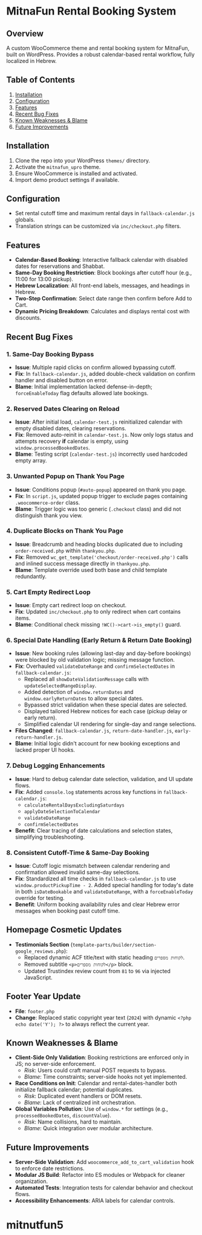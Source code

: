 # MitnaFun Rental Booking System

## Overview
A custom WooCommerce theme and rental booking system for MitnaFun, built on WordPress. Provides a robust calendar-based rental workflow, fully localized in Hebrew.

## Table of Contents
1. [Installation](#installation)
2. [Configuration](#configuration)
3. [Features](#features)
4. [Recent Bug Fixes](#recent-bug-fixes)
5. [Known Weaknesses & Blame](#known-weaknesses--blame)
6. [Future Improvements](#future-improvements)

## Installation
1. Clone the repo into your WordPress `themes/` directory.
2. Activate the `mitnafun_upro` theme.
3. Ensure WooCommerce is installed and activated.
4. Import demo product settings if available.

## Configuration
- Set rental cutoff time and maximum rental days in `fallback-calendar.js` globals.
- Translation strings can be customized via `inc/checkout.php` filters.

## Features
- **Calendar-Based Booking**: Interactive fallback calendar with disabled dates for reservations and Shabbat.
- **Same-Day Booking Restriction**: Block bookings after cutoff hour (e.g., 11:00 for 13:00 pickup).
- **Hebrew Localization**: All front-end labels, messages, and headings in Hebrew.
- **Two-Step Confirmation**: Select date range then confirm before Add to Cart.
- **Dynamic Pricing Breakdown**: Calculates and displays rental cost with discounts.

## Recent Bug Fixes

### 1. Same-Day Booking Bypass
- **Issue**: Multiple rapid clicks on confirm allowed bypassing cutoff.
- **Fix**: In `fallback-calendar.js`, added double-check validation on confirm handler and disabled button on error.
- **Blame**: Initial implementation lacked defense-in-depth; `forceEnableToday` flag defaults allowed late bookings.

### 2. Reserved Dates Clearing on Reload
- **Issue**: After initial load, `calendar-test.js` reinitialized calendar with empty disabled dates, clearing reservations.
- **Fix**: Removed auto-reinit in `calendar-test.js`. Now only logs status and attempts recovery **if** calendar is empty, using `window.processedBookedDates`.
- **Blame**: Testing script (`calendar-test.js`) incorrectly used hardcoded empty array.

### 3. Unwanted Popup on Thank You Page
- **Issue**: Conditions popup (`#auto-popup`) appeared on thank you page.
- **Fix**: In `script.js`, updated popup trigger to exclude pages containing `.woocommerce-order` class.
- **Blame**: Trigger logic was too generic (`.checkout` class) and did not distinguish thank you view.

### 4. Duplicate Blocks on Thank You Page
- **Issue**: Breadcrumb and heading blocks duplicated due to including `order-received.php` within `thankyou.php`.
- **Fix**: Removed `wc_get_template('checkout/order-received.php')` calls and inlined success message directly in `thankyou.php`.
- **Blame**: Template override used both base and child template redundantly.

### 5. Cart Empty Redirect Loop
- **Issue**: Empty cart redirect loop on checkout.
- **Fix**: Updated `inc/checkout.php` to only redirect when cart contains items.
- **Blame**: Conditional check missing `!WC()->cart->is_empty()` guard.

### 6. Special Date Handling (Early Return & Return Date Booking)
- **Issue**: New booking rules (allowing last-day and day-before bookings) were blocked by old validation logic; missing message function.
- **Fix**: Overhauled `validateDateRange` and `confirmSelectedDates` in `fallback-calendar.js`:
  - Replaced all `showDateValidationMessage` calls with `updateSelectedRangeDisplay`.
  - Added detection of `window.returnDates` and `window.earlyReturnDates` to allow special dates.
  - Bypassed strict validation when these special dates are selected.
  - Displayed tailored Hebrew notices for each case (pickup delay or early return).
  - Simplified calendar UI rendering for single-day and range selections.
- **Files Changed**: `fallback-calendar.js`, `return-date-handler.js`, `early-return-handler.js`.
- **Blame**: Initial logic didn't account for new booking exceptions and lacked proper UI hooks.

### 7. Debug Logging Enhancements
- **Issue**: Hard to debug calendar date selection, validation, and UI update flows.
- **Fix**: Added `console.log` statements across key functions in `fallback-calendar.js`:
  - `calculateRentalDaysExcludingSaturdays`
  - `applyDateSelectionToCalendar`
  - `validateDateRange`
  - `confirmSelectedDates`
- **Benefit**: Clear tracing of date calculations and selection states, simplifying troubleshooting.

### 8. Consistent Cutoff-Time & Same-Day Booking
- **Issue**: Cutoff logic mismatch between calendar rendering and confirmation allowed invalid same-day selections.
- **Fix**: Standardized all time checks in `fallback-calendar.js` to use `window.productPickupTime - 2`. Added special handling for today's date in both `isDateBookable` and `validateDateRange`, with a `forceEnableToday` override for testing.
- **Benefit**: Uniform booking availability rules and clear Hebrew error messages when booking past cutoff time.

## Homepage Cosmetic Updates
- **Testimonials Section** (`template-parts/builder/section-google_reviews.php`):
  - Replaced dynamic ACF title/text with static heading `לקוחות מספרים`.
  - Removed subtitle `<p>לקוחות מספרים</p>` block.
  - Updated Trustindex review count from `81` to `96` via injected JavaScript.

## Footer Year Update
- **File**: `footer.php`
- **Change**: Replaced static copyright year text (`2024`) with dynamic `<?php echo date('Y'); ?>` to always reflect the current year.

## Known Weaknesses & Blame
- **Client-Side Only Validation**: Booking restrictions are enforced only in JS; no server-side enforcement.
  - *Risk*: Users could craft manual POST requests to bypass.
  - *Blame*: Time constraints; server-side hooks not yet implemented.
- **Race Conditions on Init**: Calendar and rental-dates-handler both initialize fallback calendar; potential duplicates.
  - *Risk*: Duplicated event handlers or DOM resets.
  - *Blame*: Lack of centralized init orchestration.
- **Global Variables Pollution**: Use of `window.*` for settings (e.g., `processedBookedDates`, `discountValue`).
  - *Risk*: Name collisions, hard to maintain.
  - *Blame*: Quick integration over modular architecture.

## Future Improvements
- **Server-Side Validation**: Add `woocommerce_add_to_cart_validation` hook to enforce date restrictions.
- **Modular JS Build**: Refactor into ES modules or Webpack for cleaner organization.
- **Automated Tests**: Integration tests for calendar behavior and checkout flows.
- **Accessibility Enhancements**: ARIA labels for calendar controls.
# mitnutfun5
